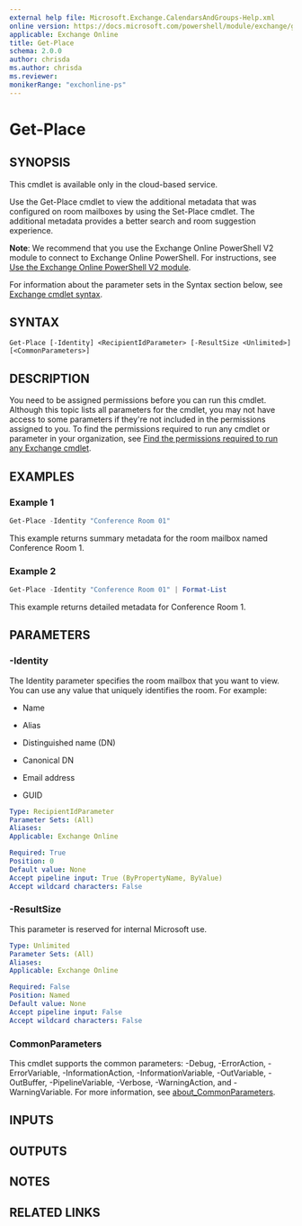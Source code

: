 ```yaml
---
external help file: Microsoft.Exchange.CalendarsAndGroups-Help.xml
online version: https://docs.microsoft.com/powershell/module/exchange/get-place
applicable: Exchange Online
title: Get-Place
schema: 2.0.0
author: chrisda
ms.author: chrisda
ms.reviewer:
monikerRange: "exchonline-ps"
---
```


# Get-Place

## SYNOPSIS
This cmdlet is available only in the cloud-based service.

Use the Get-Place cmdlet to view the additional metadata that was configured on room mailboxes by using the Set-Place cmdlet. The additional metadata provides a better search and room suggestion experience.

**Note**: We recommend that you use the Exchange Online PowerShell V2 module to connect to Exchange Online PowerShell. For instructions, see [Use the Exchange Online PowerShell V2 module](https://docs.microsoft.com/powershell/exchange/exchange-online-powershell-v2).

For information about the parameter sets in the Syntax section below, see [Exchange cmdlet syntax](https://docs.microsoft.com/powershell/exchange/exchange-cmdlet-syntax).

## SYNTAX

```
Get-Place [-Identity] <RecipientIdParameter> [-ResultSize <Unlimited>] [<CommonParameters>]
```

## DESCRIPTION
You need to be assigned permissions before you can run this cmdlet. Although this topic lists all parameters for the cmdlet, you may not have access to some parameters if they're not included in the permissions assigned to you. To find the permissions required to run any cmdlet or parameter in your organization, see [Find the permissions required to run any Exchange cmdlet](https://docs.microsoft.com/powershell/exchange/find-exchange-cmdlet-permissions).

## EXAMPLES

### Example 1
```powershell
Get-Place -Identity "Conference Room 01"
```

This example returns summary metadata for the room mailbox named Conference Room 1.

### Example 2
```powershell
Get-Place -Identity "Conference Room 01" | Format-List
```

This example returns detailed metadata for Conference Room 1.

## PARAMETERS

### -Identity
The Identity parameter specifies the room mailbox that you want to view. You can use any value that uniquely identifies the room. For example:

- Name

- Alias

- Distinguished name (DN)

- Canonical DN

- Email address

- GUID

```yaml
Type: RecipientIdParameter
Parameter Sets: (All)
Aliases:
Applicable: Exchange Online

Required: True
Position: 0
Default value: None
Accept pipeline input: True (ByPropertyName, ByValue)
Accept wildcard characters: False
```

### -ResultSize
This parameter is reserved for internal Microsoft use.

```yaml
Type: Unlimited
Parameter Sets: (All)
Aliases:
Applicable: Exchange Online

Required: False
Position: Named
Default value: None
Accept pipeline input: False
Accept wildcard characters: False
```

### CommonParameters
This cmdlet supports the common parameters: -Debug, -ErrorAction, -ErrorVariable, -InformationAction, -InformationVariable, -OutVariable, -OutBuffer, -PipelineVariable, -Verbose, -WarningAction, and -WarningVariable. For more information, see [about_CommonParameters](https://go.microsoft.com/fwlink/p/?LinkID=113216).

## INPUTS

###  

## OUTPUTS

###  

## NOTES

## RELATED LINKS

